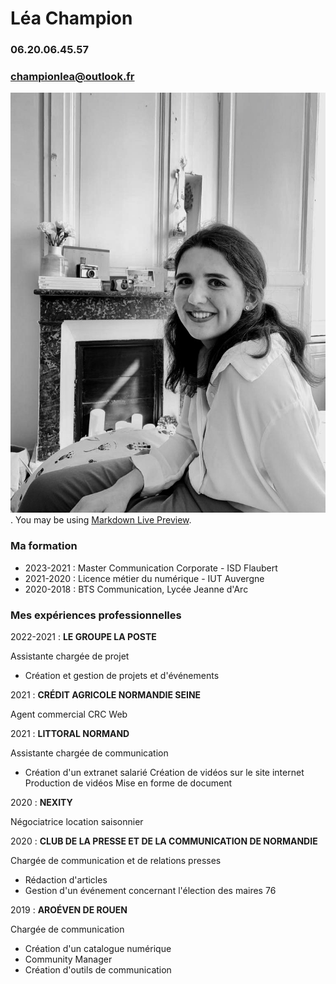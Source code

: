 
# Léa Champion
### 06.20.06.45.57
### championlea@outlook.fr

 ![This is a alt text.](moi.jpeg "This is a sample image."). You may be using [Markdown Live Preview](https://www.linkedin.com/in/l%C3%A9a-champion-73368917a/).

### Ma formation
* 2023-2021 : Master Communication Corporate - ISD Flaubert
* 2021-2020 : Licence métier du numérique - IUT Auvergne 
* 2020-2018 : BTS Communication, Lycée Jeanne d'Arc 

### Mes expériences professionnelles 

2022-2021 : **LE GROUPE LA POSTE** 

Assistante chargée de projet 

* Création et gestion de projets et d'événements 

2021 : **CRÉDIT AGRICOLE NORMANDIE SEINE**

Agent commercial CRC Web 

2021 : **LITTORAL NORMAND**

Assistante chargée de communication 
* Création d'un extranet salarié 
Création de vidéos sur le site internet 
Production de vidéos 
Mise en forme de document

2020 : **NEXITY** 

Négociatrice location saisonnier

2020 : **CLUB DE LA PRESSE ET DE LA COMMUNICATION DE NORMANDIE**

Chargée de communication et de relations presses
* Rédaction d'articles
* Gestion d'un événement concernant l'élection des maires 76

2019 : **AROÉVEN DE ROUEN**

Chargée de communication 
* Création d'un catalogue numérique 
* Community Manager 
* Création d'outils de communication 

